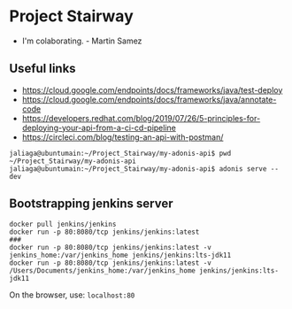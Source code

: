 # Project Stairway

* I'm colaborating. - Martin Samez

## Useful links

* <https://cloud.google.com/endpoints/docs/frameworks/java/test-deploy>
* <https://cloud.google.com/endpoints/docs/frameworks/java/annotate-code>
* <https://developers.redhat.com/blog/2019/07/26/5-principles-for-deploying-your-api-from-a-ci-cd-pipeline>
* <https://circleci.com/blog/testing-an-api-with-postman/>

```console
jaliaga@ubuntumain:~/Project_Stairway/my-adonis-api$ pwd
~/Project_Stairway/my-adonis-api
jaliaga@ubuntumain:~/Project_Stairway/my-adonis-api$ adonis serve --dev
```

## Bootstrapping jenkins server

```console
docker pull jenkins/jenkins
docker run -p 80:8080/tcp jenkins/jenkins:latest
###
docker run -p 80:8080/tcp jenkins/jenkins:latest -v jenkins_home:/var/jenkins_home jenkins/jenkins:lts-jdk11
docker run -p 80:8080/tcp jenkins/jenkins:latest -v /Users/Documents/jenkins_home:/var/jenkins_home jenkins/jenkins:lts-jdk11
```

On the browser, use: `localhost:80`

